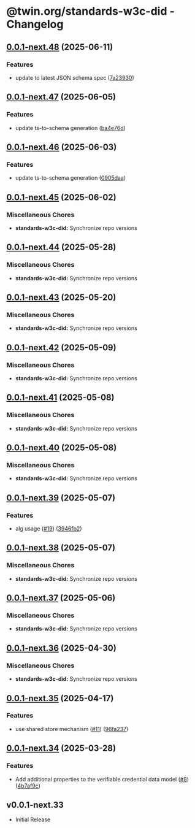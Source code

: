 # @twin.org/standards-w3c-did - Changelog

## [0.0.1-next.48](https://github.com/twinfoundation/standards/compare/standards-w3c-did-v0.0.1-next.47...standards-w3c-did-v0.0.1-next.48) (2025-06-11)


### Features

* update to latest JSON schema spec ([7a23930](https://github.com/twinfoundation/standards/commit/7a2393032d7f48bfb20d3a484f981fb6dd83a92c))

## [0.0.1-next.47](https://github.com/twinfoundation/standards/compare/standards-w3c-did-v0.0.1-next.46...standards-w3c-did-v0.0.1-next.47) (2025-06-05)


### Features

* update ts-to-schema generation ([ba4e76d](https://github.com/twinfoundation/standards/commit/ba4e76d677556a1817092f8079d4cce67dee94bc))

## [0.0.1-next.46](https://github.com/twinfoundation/standards/compare/standards-w3c-did-v0.0.1-next.45...standards-w3c-did-v0.0.1-next.46) (2025-06-03)


### Features

* update ts-to-schema generation ([0905daa](https://github.com/twinfoundation/standards/commit/0905daa4a344ed35fc37b7f12fcf9ce9d34e4bd6))

## [0.0.1-next.45](https://github.com/twinfoundation/standards/compare/standards-w3c-did-v0.0.1-next.44...standards-w3c-did-v0.0.1-next.45) (2025-06-02)


### Miscellaneous Chores

* **standards-w3c-did:** Synchronize repo versions

## [0.0.1-next.44](https://github.com/twinfoundation/standards/compare/standards-w3c-did-v0.0.1-next.43...standards-w3c-did-v0.0.1-next.44) (2025-05-28)


### Miscellaneous Chores

* **standards-w3c-did:** Synchronize repo versions

## [0.0.1-next.43](https://github.com/twinfoundation/standards/compare/standards-w3c-did-v0.0.1-next.42...standards-w3c-did-v0.0.1-next.43) (2025-05-20)


### Miscellaneous Chores

* **standards-w3c-did:** Synchronize repo versions

## [0.0.1-next.42](https://github.com/twinfoundation/standards/compare/standards-w3c-did-v0.0.1-next.41...standards-w3c-did-v0.0.1-next.42) (2025-05-09)


### Miscellaneous Chores

* **standards-w3c-did:** Synchronize repo versions

## [0.0.1-next.41](https://github.com/twinfoundation/standards/compare/standards-w3c-did-v0.0.1-next.40...standards-w3c-did-v0.0.1-next.41) (2025-05-08)


### Miscellaneous Chores

* **standards-w3c-did:** Synchronize repo versions

## [0.0.1-next.40](https://github.com/twinfoundation/standards/compare/standards-w3c-did-v0.0.1-next.39...standards-w3c-did-v0.0.1-next.40) (2025-05-08)


### Miscellaneous Chores

* **standards-w3c-did:** Synchronize repo versions

## [0.0.1-next.39](https://github.com/twinfoundation/standards/compare/standards-w3c-did-v0.0.1-next.38...standards-w3c-did-v0.0.1-next.39) (2025-05-07)


### Features

* alg usage ([#19](https://github.com/twinfoundation/standards/issues/19)) ([3946fb2](https://github.com/twinfoundation/standards/commit/3946fb2e8bd9a486ad186765d1d09361fa75786b))

## [0.0.1-next.38](https://github.com/twinfoundation/standards/compare/standards-w3c-did-v0.0.1-next.37...standards-w3c-did-v0.0.1-next.38) (2025-05-07)


### Miscellaneous Chores

* **standards-w3c-did:** Synchronize repo versions

## [0.0.1-next.37](https://github.com/twinfoundation/standards/compare/standards-w3c-did-v0.0.1-next.36...standards-w3c-did-v0.0.1-next.37) (2025-05-06)


### Miscellaneous Chores

* **standards-w3c-did:** Synchronize repo versions

## [0.0.1-next.36](https://github.com/twinfoundation/standards/compare/standards-w3c-did-v0.0.1-next.35...standards-w3c-did-v0.0.1-next.36) (2025-04-30)


### Miscellaneous Chores

* **standards-w3c-did:** Synchronize repo versions

## [0.0.1-next.35](https://github.com/twinfoundation/standards/compare/standards-w3c-did-v0.0.1-next.34...standards-w3c-did-v0.0.1-next.35) (2025-04-17)


### Features

* use shared store mechanism ([#11](https://github.com/twinfoundation/standards/issues/11)) ([96fa237](https://github.com/twinfoundation/standards/commit/96fa23735f69c1fc7e3d0019b527634fa0a042d9))

## [0.0.1-next.34](https://github.com/twinfoundation/standards/compare/standards-w3c-did-v0.0.1-next.33...standards-w3c-did-v0.0.1-next.34) (2025-03-28)


### Features

* Add additional properties to the verifiable credential data model ([#8](https://github.com/twinfoundation/standards/issues/8)) ([4b7af9c](https://github.com/twinfoundation/standards/commit/4b7af9cf892e071eb348f30737c035c0f94591b5))

## v0.0.1-next.33

- Initial Release
